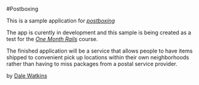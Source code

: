 #Postboxing 

This is a sample application for 
[*postboxing*](www.postboxing.com)

The app is curently in development and this sample is being created as a test for the [*One Month Rails*](www.onemonthrails.com) course. 

The finished application will be a service that allows people to have items shipped to convenient pick up locations within their own neighborhoods rather than having to miss packages from a postal service provider.

by [Dale Watkins](www.linkedin.com/in/dalerwatkins/)
